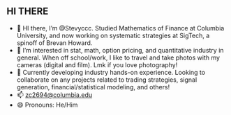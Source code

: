 ## HI THERE
- 👋 HI there, I’m @Stevyccc. Studied Mathematics of Finance at Columbia University, and now working on systematic strategies at SigTech, a spinoff of Brevan Howard.
- 👀 I’m interested in stat, math, option pricing, and quantitative industry in general. When off school/work, I like to travel and take photos with my cameras (digital and film). Lmk if you love photography!
- 🌱 Currently developing industry hands-on experience. Looking to collaborate on any projects related to trading strategies, signal generation, financial/statistical modeling, and others!
- 📫 zc2694@columbia.edu
- 😄 Pronouns: He/Him

<!---
Stevyccc/Stevyccc is a ✨ special ✨ repository because its `README.md` (this file) appears on your GitHub profile.
You can click the Preview link to take a look at your changes.
--->
